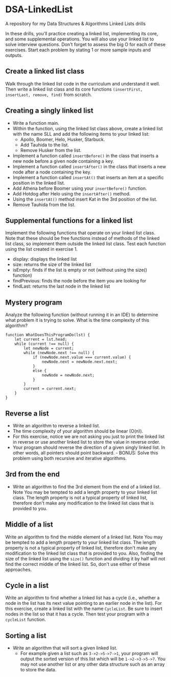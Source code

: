 # DSA-LinkedList
A repository for my Data Structures &amp; Algorithms Linked Lists drills


In these drills, you'll practice creating a linked list, implementing its core, and some supplemental operations. You will also use your linked list to solve interview questions. Don't forget to assess the big O for each of these exercises. Start each problem by stating 1 or more sample inputs and outputs.

## Create a linked list class
Walk through the linked list code in the curriculum and understand it well. Then write a linked list class and its core functions ``(insertFirst, insertLast, remove, find)`` from scratch.

## Creating a singly linked list

- Write a function main. 
- Within the function, using the linked list class above, create a linked list with the name SLL and add the following items to your linked list: 
    - Apollo, Boomer, Helo, Husker, Starbuck.
    - Add Tauhida to the list.
    - Remove Husker from the list.
- Implement a function called `insertBefore()` in the class that inserts a new node before a given node containing a key.
- Implement a function called `insertAfter()` in the class that inserts a new node after a node containing the key.
- Implement a function called `insertAt()` that inserts an item at a specific position in the linked list.
- Add Athena before Boomer using your `insertBefore()` function.
- Add Hotdog after Helo using the `insertAfter()` method.
- Using the `insertAt()` method insert Kat in the 3rd position of the list.
- Remove Tauhida from the list.
## Supplemental functions for a linked list
Implement the following functions that operate on your linked list class. Note that these should be free functions instead of methods of the linked list class, so implement them outside the linked list class. Test each function using the list created in exercise 1.

- display: displays the linked list
- size: returns the size of the linked list
- isEmpty: finds if the list is empty or not (without using the size() function)
- findPrevious: finds the node before the item you are looking for
- findLast: returns the last node in the linked list


## Mystery program
Analyze the following function (without running it in an IDE) to determine what problem it is trying to solve. What is the time complexity of this algorithm?

````
function WhatDoesThisProgramDo(lst) {
    let current = lst.head;
    while (current !== null) {
        let newNode = current;
        while (newNode.next !== null) {
            if (newNode.next.value === current.value) {
                newNode.next = newNode.next.next;
            }
            else {
                newNode = newNode.next;
            }
        }
        current = current.next;
    }
}
````

## Reverse a list
- Write an algorithm to reverse a linked list. 
- The time complexity of your algorithm should be linear (O(n)). 
- For this exercise, notice we are not asking you just to print the linked list in reverse or use another linked list to store the value in reverse order. 
- Your program should reverse the direction of a given singly linked list. In other words, all pointers should point backward. - BONUS: Solve this problem using both recursive and iterative algorithms.

## 3rd from the end
- Write an algorithm to find the 3rd element from the end of a linked list. Note You may be tempted to add a length property to your linked list class. The length property is not a typical property of linked list, therefore don't make any modification to the linked list class that is provided to you.

## Middle of a list
Write an algorithm to find the middle element of a linked list. Note You may be tempted to add a length property to your linked list class. The length property is not a typical property of linked list, therefore don't make any modification to the linked list class that is provided to you. Also, finding the size of the linked list using the `size()` function and dividing it by half will not find the correct middle of the linked list. So, don't use either of these approaches.

## Cycle in a list
Write an algorithm to find whether a linked list has a cycle (i.e., whether a node in the list has its next value pointing to an earlier node in the list). For this exercise, create a linked list with the name `CycleList`. Be sure to insert nodes in the list so that it has a cycle. Then test your program with a `cycleList` function.

## Sorting a list

- Write an algorithm that will sort a given linked list. 
    - For example given a list such as `3->2->5->7->1`, your program will output the sorted version of this list which will be `1->2->3->5->7`. You may not use another list or any other data structure such as an array to store the data.

